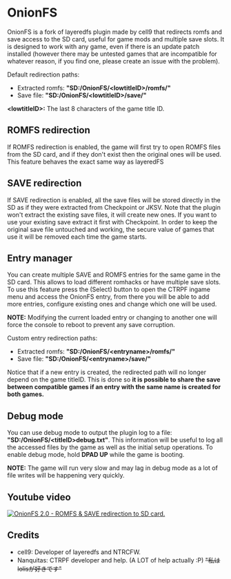 # OnionFS
OnionFS is a fork of layeredfs plugin made by cell9 that redirects romfs and save access to the SD card, useful for game mods and multiple save slots. It is designed to work with any game, even if there is an update patch installed (however there may be untested games that are incompatible for whatever reason, if you find one, please create an issue with the problem).

Default redirection paths:
- Extracted romfs: **"SD:/OnionFS/\<lowtitleID\>/romfs/"**
- Save file: **"SD:/OnionFS/\<lowtitleID\>/save/"**

**\<lowtitleID\>:** The last 8 characters of the game title ID.

## ROMFS redirection
If ROMFS redirection is enabled, the game will first try to open ROMFS files from the SD card, and if they don't exist then the original ones will be used. This feature behaves the exact same way as layeredFS

## SAVE redirection
If SAVE redirection is enabled, all the save files will be stored directly in the SD as if they were extracted from Checkpoint or JKSV. Note that the plugin won't extract the existing save files, it will create new ones. If you want to use your existing save extract it first with Checkpoint.
In order to keep the original save file untouched and working, the secure value of games that use it will be removed each time the game starts.

## Entry manager
You can create multiple SAVE and ROMFS entries for the same game in the SD card. This allows to load different romhacks or have multiple save slots. To use this feature press the (Select) button to open the CTRPF ingame menu and access the OnionFS entry, from there you will be able to add more entries, configure existing ones and change which one will be used.

**NOTE:** Modifying the current loaded entry or changing to another one will force the console to reboot to prevent any save corruption.

Custom entry redirection paths:
- Extracted romfs: **"SD:/OnionFS/\<entryname\>/romfs/"**
- Save file: **"SD:/OnionFS/\<entryname\>/save/"**

Notice that if a new entry is created, the redirected path will no longer depend on the game titleID. This is done so **it is possible to share the save between compatible games if an entry with the same name is created for both games.**

## Debug mode
You can use debug mode to output the plugin log to a file: **"SD:/OnionFS/\<titleID\>debug.txt"**. This information will be useful to log all the accessed files by the game as well as the initial setup operations.
To enable debug mode, hold **DPAD UP** while the game is booting.

**NOTE:** The game will run very slow and may lag in debug mode as a lot of file writes will be happening very quickly.

## Youtube video

[![OnionFS 2.0 - ROMFS & SAVE redirection to SD card.](https://img.youtube.com/vi/T7G_sFwYdsY/0.jpg)](https://www.youtube.com/watch?v=T7G_sFwYdsY)

## Credits
- cell9: Developer of layeredfs and NTRCFW.
- Nanquitas: CTRPF developer and help. (A LOT of help actually :P) 
~~"私はlolisが好きです"~~
